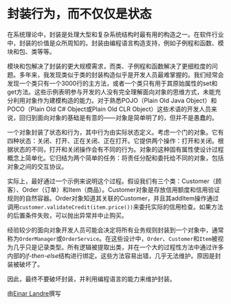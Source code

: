 # 封装行为，而不仅仅是状态

在系统理论中，封装是处理大型和复杂系统结构时最有用的构造之一。在软件行业中，封装的价值是众所周知的。封装由编程语言构造支持，例如子例程和函数、模块和包、类等等。

模块和包解决了封装的更大规模需求，而类、子例程和函数解决了更细粒度的问题。多年来，我发现类似于类的封装构造似乎是开发人员最难掌握的。我们经常会发现一个类只有一个3000行的主方法，或者一个类只有用于其原始属性的set和get方法。这些示例表明参与开发的人没有完全理解面向对象的思维方式，未能充分利用对象作为建模构造的能力。对于熟悉POJO（Plain Old Java Object）和POCO（Plain Old C# Object或Plain Old CLR Object）这些术语的开发人员来说，回归到面向对象的基础是有意的——对象是简单明了的，但并不是愚蠢的。

一个对象封装了状态和行为，其中行为由实际状态定义。考虑一个门的对象。它有四种状态：关闭、打开、正在关闭、正在打开。它提供两个操作：打开和关闭。根据状态的不同，打开和关闭操作会有不同的行为。对象的这种固有属性使设计过程概念上简单化。它归结为两个简单的任务：将责任分配和委托给不同的对象，包括对象之间的交互协议。

实际上，最好通过一个示例来说明这个过程。假设我们有三个类：Customer（顾客）、Order（订单）和Item（商品）。Customer对象是存放信用额度和信用验证规则的自然容器。Order对象知道其关联的Customer，并且其addItem操作通过调用`customer.validateCredit(item.price())`来委托实际的信用检查。如果方法的后置条件失败，可以抛出异常并中止购买。

经验较少的面向对象开发人员可能会决定将所有业务规则封装到一个对象中，通常称为`OrderManager`或`OrderService`。在这些设计中，`Order`、`Customer`和`Item`被视为几乎只是记录类型。所有逻辑被提取出类，并在一个大的过程性方法中通过许多内部的*if-then-else*结构进行绑定。这些方法容易出错，几乎无法维护。原因是封装被破坏了。

因此，最终不要破坏封装，并利用编程语言的能力来维护封装。

由[Einar Landre](http://programmer.97things.oreilly.com/wiki/index.php/Einar_Landre)撰写
